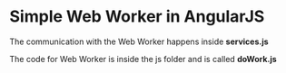 Simple Web Worker in AngularJS
==============================

The communication with the Web Worker happens inside **services.js**

The code for Web Worker is inside the js folder and is called **doWork.js**
